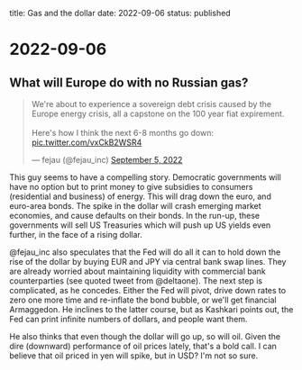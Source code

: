 title: Gas and the dollar
date: 2022-09-06
status: published

# 2022-09-06
## What will Europe do with no Russian gas?
<blockquote class="twitter-tweet"><p lang="en" dir="ltr">We&#39;re about to experience a sovereign debt crisis caused by the Europe energy crisis, all a capstone on the 100 year fiat expirement. <br><br>Here&#39;s how I think the next 6-8 months go down: <a href="https://t.co/vxCkB2WSR4">pic.twitter.com/vxCkB2WSR4</a></p>&mdash; fejau (@fejau_inc) <a href="https://twitter.com/fejau_inc/status/1566657303784263681?ref_src=twsrc%5Etfw">September 5, 2022</a></blockquote> <script async src="https://platform.twitter.com/widgets.js" charset="utf-8"></script> 

This guy seems to have a compelling story. 
Democratic governments will have no option but to print money to give subsidies to consumers (residential and business) of energy.
This will drag down the euro, and euro-area bonds.
The spike in the dollar will crash emerging market economies, and cause defaults on their bonds. In the run-up, these governments will sell US Treasuries which will push up US yields even further, in the face of a rising dollar.

@fejau_inc also speculates that the Fed will do all it can to hold down the rise of the dollar by buying EUR and JPY via central bank swap lines. They are already worried about maintaining liquidity with commercial bank counterparties (see quoted tweet from @deltaone). The next step is complicated, as he concedes. Either the Fed will pivot, drive down rates to zero one more time and re-inflate the bond bubble, or we'll get financial Armaggedon. He inclines to the latter course, but as Kashkari points out, the Fed can print infinite numbers of dollars, and people want them.

He also thinks that even though the dollar will go up, so will oil. Given the dire (downward) performance of oil prices lately, that's a bold call. I can believe that oil priced in yen will spike, but in USD? I'm not so sure.



